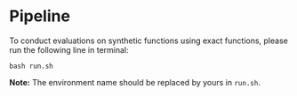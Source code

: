 # Pipeline

To conduct evaluations on synthetic functions using exact functions, please run the following line in terminal:

```shell
bash run.sh
```
**Note:** The environment name should be replaced by yours in `run.sh`.
